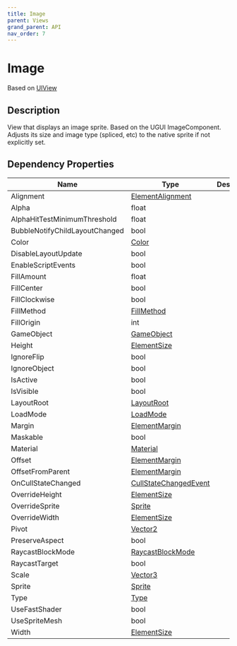 ```yaml
---
title: Image
parent: Views
grand_parent: API
nav_order: 7
---
```


# Image

Based on [UIView](UIView)

## Description

View that displays an image sprite. Based on the UGUI ImageComponent. Adjusts its size and image type (spliced, etc) to the native sprite if not explicitly set.

## Dependency Properties

| Name | Type | Description |
| --- | --- | --- |
| Alignment | [ElementAlignment](ElementAlignment) |  |
| Alpha | float |  |
| AlphaHitTestMinimumThreshold | float |  |
| BubbleNotifyChildLayoutChanged | bool |  |
| Color | [Color]("http://docs.unity3d.com/ScriptReference/Color.html") |  |
| DisableLayoutUpdate | bool |  |
| EnableScriptEvents | bool |  |
| FillAmount | float |  |
| FillCenter | bool |  |
| FillClockwise | bool |  |
| FillMethod | [FillMethod]("http://docs.unity3d.com/ScriptReference/FillMethod.html") |  |
| FillOrigin | int |  |
| GameObject | [GameObject]("http://docs.unity3d.com/ScriptReference/GameObject.html") |  |
| Height | [ElementSize](ElementSize) |  |
| IgnoreFlip | bool |  |
| IgnoreObject | bool |  |
| IsActive | bool |  |
| IsVisible | bool |  |
| LayoutRoot | [LayoutRoot](LayoutRoot) |  |
| LoadMode | [LoadMode](LoadMode) |  |
| Margin | [ElementMargin](ElementMargin) |  |
| Maskable | bool |  |
| Material | [Material]("http://docs.unity3d.com/ScriptReference/Material.html") |  |
| Offset | [ElementMargin](ElementMargin) |  |
| OffsetFromParent | [ElementMargin](ElementMargin) |  |
| OnCullStateChanged | [CullStateChangedEvent]("http://docs.unity3d.com/ScriptReference/CullStateChangedEvent.html") |  |
| OverrideHeight | [ElementSize](ElementSize) |  |
| OverrideSprite | [Sprite]("http://docs.unity3d.com/ScriptReference/Sprite.html") |  |
| OverrideWidth | [ElementSize](ElementSize) |  |
| Pivot | [Vector2]("http://docs.unity3d.com/ScriptReference/Vector2.html") |  |
| PreserveAspect | bool |  |
| RaycastBlockMode | [RaycastBlockMode](RaycastBlockMode) |  |
| RaycastTarget | bool |  |
| Scale | [Vector3]("http://docs.unity3d.com/ScriptReference/Vector3.html") |  |
| Sprite | [Sprite]("http://docs.unity3d.com/ScriptReference/Sprite.html") |  |
| Type | [Type]("http://docs.unity3d.com/ScriptReference/Type.html") |  |
| UseFastShader | bool |  |
| UseSpriteMesh | bool |  |
| Width | [ElementSize](ElementSize) |  |
